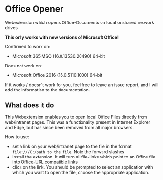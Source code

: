 # Office Opener
Webextension which opens Office-Documents on local or shared network drives

**This only works with new versions of Microsoft Office!**

Confirmed to work on:
- Microsoft 365 MSO (16.0.13530.20490) 64-bit

Does not work on:
- Microsoft Office 2016 (16.0.5110.1000) 64-bit

If it works / doesn't work for you, feel free to leave an issue report, and I will add the information to the documentation.

## What does it do

This Webextension enables you to open local Office Files directly from web/intranet pages. This was a functionality present in Internet Explorer and Edge, but has since been removed from all major browsers.

How to use:
- set a link on your web/intranet page to the file in the format `file:///C:/path to the file`. Note the forward slashes
- install the extension. It will turn all file-links which point to an Office file into [Office-URL compatible links](https://docs.microsoft.com/en-us/office/client-developer/office-uri-schemes)
- click on the link. You should be prompted to select an application with which you want to open the file, choose the appropriate application.
